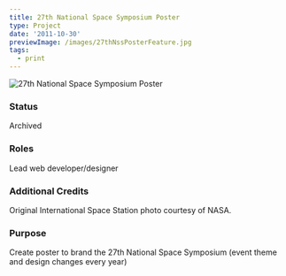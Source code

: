 ```yaml
---
title: 27th National Space Symposium Poster
type: Project
date: '2011-10-30'
previewImage: /images/27thNssPosterFeature.jpg
tags:
  - print
---
```

![27th National Space Symposium Poster](/images/27thNssPosterTop.jpg)

### Status

Archived

### Roles

Lead web developer/designer

### Additional Credits

Original International Space Station photo courtesy of NASA.

### Purpose

Create poster to brand the 27th National Space Symposium (event theme and design changes every year)
